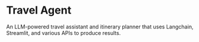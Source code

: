 # Travel Agent

An LLM-powered travel assistant and itinerary planner that uses Langchain, Streamlit, and various APIs to produce results.
